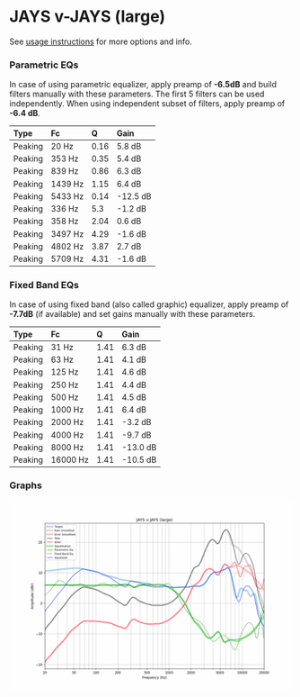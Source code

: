 # JAYS v-JAYS (large)
See [usage instructions](https://github.com/jaakkopasanen/AutoEq#usage) for more options and info.

### Parametric EQs
In case of using parametric equalizer, apply preamp of **-6.5dB** and build filters manually
with these parameters. The first 5 filters can be used independently.
When using independent subset of filters, apply preamp of **-6.4 dB**.

| Type    | Fc      |    Q | Gain     |
|:--------|:--------|:-----|:---------|
| Peaking | 20 Hz   | 0.16 | 5.8 dB   |
| Peaking | 353 Hz  | 0.35 | 5.4 dB   |
| Peaking | 839 Hz  | 0.86 | 6.3 dB   |
| Peaking | 1439 Hz | 1.15 | 6.4 dB   |
| Peaking | 5433 Hz | 0.14 | -12.5 dB |
| Peaking | 336 Hz  | 5.3  | -1.2 dB  |
| Peaking | 358 Hz  | 2.04 | 0.6 dB   |
| Peaking | 3497 Hz | 4.29 | -1.6 dB  |
| Peaking | 4802 Hz | 3.87 | 2.7 dB   |
| Peaking | 5709 Hz | 4.31 | -1.6 dB  |

### Fixed Band EQs
In case of using fixed band (also called graphic) equalizer, apply preamp of **-7.7dB**
(if available) and set gains manually with these parameters.

| Type    | Fc       |    Q | Gain     |
|:--------|:---------|:-----|:---------|
| Peaking | 31 Hz    | 1.41 | 6.3 dB   |
| Peaking | 63 Hz    | 1.41 | 4.1 dB   |
| Peaking | 125 Hz   | 1.41 | 4.6 dB   |
| Peaking | 250 Hz   | 1.41 | 4.4 dB   |
| Peaking | 500 Hz   | 1.41 | 4.5 dB   |
| Peaking | 1000 Hz  | 1.41 | 6.4 dB   |
| Peaking | 2000 Hz  | 1.41 | -3.2 dB  |
| Peaking | 4000 Hz  | 1.41 | -9.7 dB  |
| Peaking | 8000 Hz  | 1.41 | -13.0 dB |
| Peaking | 16000 Hz | 1.41 | -10.5 dB |

### Graphs
![](./JAYS%20v-JAYS%20(large).png)